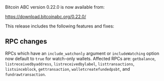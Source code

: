 Bitcoin ABC version 0.22.0 is now available from:

  <https://download.bitcoinabc.org/0.22.0/>

This release includes the following features and fixes:

RPC changes
-----------

RPCs which have an `include_watchonly` argument or `includeWatching`
option now default to `true` for watch-only wallets. Affected RPCs
are: `getbalance`, `listreceivedbyaddress`, `listreceivedbylabel`,
`listtransactions`, `listsinceblock`, `gettransaction`,
`walletcreatefundedpsbt`, and `fundrawtransaction`.
